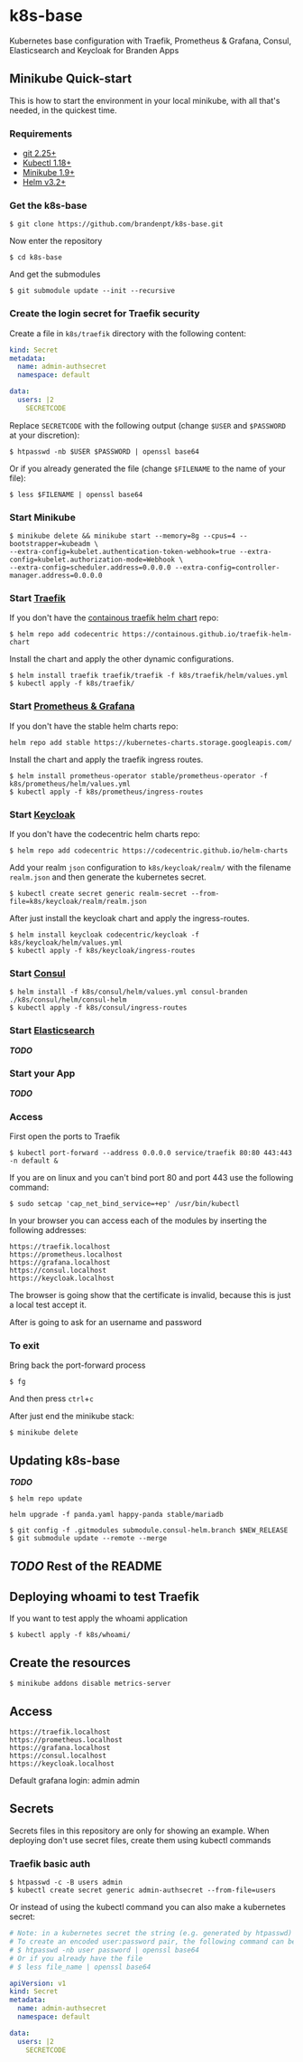 # k8s-base

Kubernetes base configuration with Traefik, Prometheus &amp; Grafana, Consul, Elasticsearch and Keycloak
for Branden Apps

## Minikube Quick-start

This is how to start the environment in your local minikube, with all that's needed, in the quickest time.

### Requirements
- [git 2.25+](https://git-scm.com/)
- [Kubectl 1.18+](https://kubernetes.io/docs/tasks/tools/install-kubectl/#install-kubectl-on-linux)
- [Minikube 1.9+](https://kubernetes.io/docs/tasks/tools/install-minikube/)
- [Helm v3.2+](https://helm.sh/docs/intro/install/)

### Get the k8s-base

```
$ git clone https://github.com/brandenpt/k8s-base.git
```

Now enter the repository
```
$ cd k8s-base
```

And get the submodules
```
$ git submodule update --init --recursive
```

### Create the login secret for Traefik security

Create a file in `k8s/traefik` directory with the following content:

```yaml
kind: Secret
metadata:
  name: admin-authsecret
  namespace: default

data:
  users: |2
    SECRETCODE
```

Replace `SECRETCODE` with the following output (change `$USER` and `$PASSWORD` at your discretion):

```
$ htpasswd -nb $USER $PASSWORD | openssl base64
```

Or if you already generated the file (change `$FILENAME` to the name of your file):
```
$ less $FILENAME | openssl base64
```

### Start Minikube

```
$ minikube delete && minikube start --memory=8g --cpus=4 --bootstrapper=kubeadm \
--extra-config=kubelet.authentication-token-webhook=true --extra-config=kubelet.authorization-mode=Webhook \
--extra-config=scheduler.address=0.0.0.0 --extra-config=controller-manager.address=0.0.0.0
```

### Start [Traefik](https://github.com/containous/traefik-helm-chart)

If you don't have the [containous traefik helm chart](https://github.com/containous/traefik-helm-chart) repo:
```
$ helm repo add codecentric https://containous.github.io/traefik-helm-chart
```

Install the chart and apply the other dynamic configurations.
```
$ helm install traefik traefik/traefik -f k8s/traefik/helm/values.yml
$ kubectl apply -f k8s/traefik/
```

### Start [Prometheus & Grafana](https://github.com/helm/charts/tree/master/stable/prometheus-operator)

If you don't have the stable helm charts repo:
```
helm repo add stable https://kubernetes-charts.storage.googleapis.com/
```

Install the chart and apply the traefik ingress routes.
```
$ helm install prometheus-operator stable/prometheus-operator -f k8s/prometheus/helm/values.yml
$ kubectl apply -f k8s/prometheus/ingress-routes
```

### Start [Keycloak](https://github.com/codecentric/helm-charts/tree/master/charts/keycloak)

If you don't have the codecentric helm charts repo:
```
$ helm repo add codecentric https://codecentric.github.io/helm-charts
```

Add your realm `json` configuration to `k8s/keycloak/realm/` with the filename `realm.json` and then generate the
kubernetes secret.
```
$ kubectl create secret generic realm-secret --from-file=k8s/keycloak/realm/realm.json
```

After just install the keycloak chart and apply the ingress-routes.
```
$ helm install keycloak codecentric/keycloak -f k8s/keycloak/helm/values.yml
$ kubectl apply -f k8s/keycloak/ingress-routes
```

### Start [Consul](https://www.consul.io/docs/platform/k8s/run.html)

```
$ helm install -f k8s/consul/helm/values.yml consul-branden ./k8s/consul/helm/consul-helm
$ kubectl apply -f k8s/consul/ingress-routes
```

### Start [Elasticsearch](https://www.elastic.co/guide/en/cloud-on-k8s/current/index.html)

__*TODO*__

### Start your App

__*TODO*__

### Access

First open the ports to Traefik

```
$ kubectl port-forward --address 0.0.0.0 service/traefik 80:80 443:443 -n default &
```

If you are on linux and you can't bind port 80 and port 443 use the following command:

```
$ sudo setcap 'cap_net_bind_service=+ep' /usr/bin/kubectl
```

In your browser you can access each of the modules by inserting the following addresses:
```
https://traefik.localhost
https://prometheus.localhost
https://grafana.localhost
https://consul.localhost
https://keycloak.localhost
```

The browser is going show that the certificate is invalid, because this is just a local test accept it.

After is going to ask for an username and password

### To exit

Bring back the port-forward process

```
$ fg
```

And then press `ctrl`+`c`

After just end the minikube stack:

```
$ minikube delete
```

## Updating k8s-base

__*TODO*__

```
$ helm repo update
```

```
helm upgrade -f panda.yaml happy-panda stable/mariadb
```

```
$ git config -f .gitmodules submodule.consul-helm.branch $NEW_RELEASE
$ git submodule update --remote --merge
```

## __*TODO*__ Rest of the README

## Deploying whoami to test Traefik

If you want to test apply the whoami application

```
$ kubectl apply -f k8s/whoami/
```

## Create the resources

```
$ minikube addons disable metrics-server
```

## Access

```
https://traefik.localhost
https://prometheus.localhost
https://grafana.localhost
https://consul.localhost
https://keycloak.localhost
```

Default grafana login: admin admin

## Secrets

Secrets files in this repository are only for showing an example. When deploying don't use secret files, create them
using kubectl commands

### Traefik basic auth
```
$ htpasswd -c -B users admin
$ kubectl create secret generic admin-authsecret --from-file=users
```

Or instead of using the kubectl command you can also make a kubernetes secret:

```yaml
# Note: in a kubernetes secret the string (e.g. generated by htpasswd) must be base64-encoded first.
# To create an encoded user:password pair, the following command can be used:
# $ htpasswd -nb user password | openssl base64
# Or if you already have the file
# $ less file_name | openssl base64

apiVersion: v1
kind: Secret
metadata:
  name: admin-authsecret
  namespace: default

data:
  users: |2
    SECRETCODE
```
